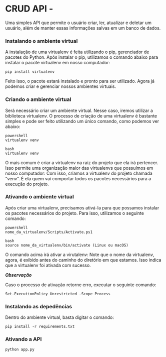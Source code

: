 # CRUD API - 

Uma simples API que permite o usuário criar, ler, atualizar e deletar um usuário, além de manter essas informações salvas em um banco de dados.

### **Instalando o ambiente virtual**
A instalação de uma virtualenv é feita utilizando o pip, gerenciador de pacotes do Python. Após instalar o pip, utilizamos o comando abaixo para instalar o pacote virtualenv em nosso computador:

```
pip install virtualenv
```

Feito isso, o pacote estará instalado e pronto para ser utilizado. Agora já podemos criar e gerenciar nossos ambientes virtuais.

### **Criando o ambiente virtual**

Será necessário criar um ambiente virtual. Nesse caso, iremos utilizar a biblioteca virtualenv.
O processo de criação de uma virtualenv é bastante simples e pode ser feito utilizando um único comando, como podemos ver abaixo:

```
powershell
virtualenv venv
```

```
bash
virtualenv venv
```

O mais comum é criar a virtualenv na raiz do projeto que ela irá pertencer. Isso permite uma organização maior das virtualenvs que possuímos em nosso computador:
Com isso, criamos a virtualenv do projeto chamada “venv”. É ela quem vai comportar todos os pacotes necessários para a execução do projeto.

### **Ativando o ambiente virtual**

Após criar uma virtualenv, precisamos ativá-la para que possamos instalar os pacotes necessários do projeto. Para isso, utilizamos o seguinte comando:

```
powershell
nome_da_virtualenv/Scripts/Activate.ps1
```

```
bash
source nome_da_virtualenv/bin/activate (Linux ou macOS)
```

O comando acima irá ativar a virutalenv:
Note que o nome da virtualenv, agora, é exibido antes do caminho do diretório em que estamos. Isso indica que a virtualenv foi ativada com sucesso.

***Observação***

Caso o processo de ativação retorne erro, executar o seguinte comando:
```
Set-ExecutionPolicy Unrestricted -Scope Process
```

### **Instalando as depedências**

Dentro do ambiente virtual, basta digitar o comando:

```
pip install -r requirements.txt
```

### **Ativando a API**
```
python app.py
```
